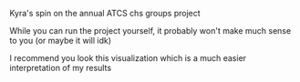 Kyra's spin on the annual ATCS chs groups project

While you can run the project yourself, it probably won't make much sense to you (or maybe it will idk)

I recommend you look this visualization which is a much easier interpretation of my results
